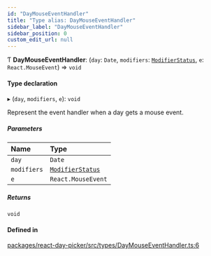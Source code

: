 ```yaml
---
id: "DayMouseEventHandler"
title: "Type alias: DayMouseEventHandler"
sidebar_label: "DayMouseEventHandler"
sidebar_position: 0
custom_edit_url: null
---
```


Ƭ **DayMouseEventHandler**: (`day`: `Date`, `modifiers`: [`ModifierStatus`](ModifierStatus), `e`: `React.MouseEvent`) => `void`

#### Type declaration

▸ (`day`, `modifiers`, `e`): `void`

Represent the event handler when a day gets a mouse event.

##### Parameters

| Name | Type |
| :------ | :------ |
| `day` | `Date` |
| `modifiers` | [`ModifierStatus`](ModifierStatus) |
| `e` | `React.MouseEvent` |

##### Returns

`void`

#### Defined in

[packages/react-day-picker/src/types/DayMouseEventHandler.ts:6](https://github.com/gpbl/react-day-picker/blob/6bc3b9d0/packages/react-day-picker/src/types/DayMouseEventHandler.ts#L6)
